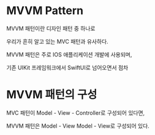 
# MVVM Pattern

MVVM 패턴이란 디자인 패턴 중 하나로

우리가 흔히 알고 있는 MVC 패턴과 유사하다.

MVVM 패턴은 주로 IOS 애플리케이션 개발에 사용되며,

기존 UIKit 프레임워크에서 SwiftUI로 넘어오면서 점차



# MVVM 패턴의 구성


MVC 패턴이 Model - View - Controller로 구성되어 있다면,

MVVM 패턴은 Model - View Model - View로 구성되어 있다.